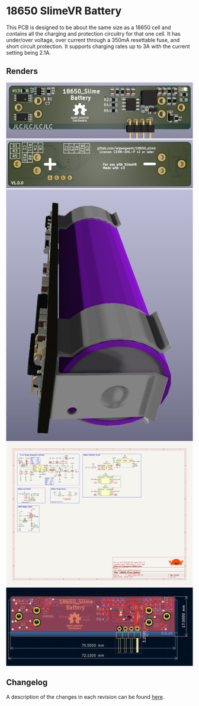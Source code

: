 # 18650 SlimeVR Battery
This PCB is designed to be about the same size as a 18650 cell and contains all the charging and protection
circuitry for that one cell. It has under/over voltage, over current through a 350mA resettable fuse, and short 
circuit protection. It supports charging rates up to 3A with the current setting being 2.1A.


## Renders
![Front](renders/18650_Slime_battery_front.png)
![Back](renders/18650_Slime_battery_back.png)
![Side](renders/18650_Slime_battery_side.png)
![Schematic Battery Board](schematic/18650_Slime_battery.svg)
![PCB](schematic/18650_Slime_battery_pcb.png)

## Changelog
A description of the changes in each revision can be found [here](CHANGELOG.md).

